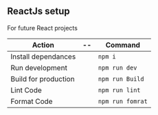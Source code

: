 ## ReactJs setup 
For future React projects

|Action|--|Command|      
|-------|--|-------| 
|Install dependances||`npm i`| 
|Run development||`npm run dev`| 
|Build for production||`npm run Build`| 
|Lint Code||`npm run lint`| 
|Format Code||`npm run fomrat`| 
